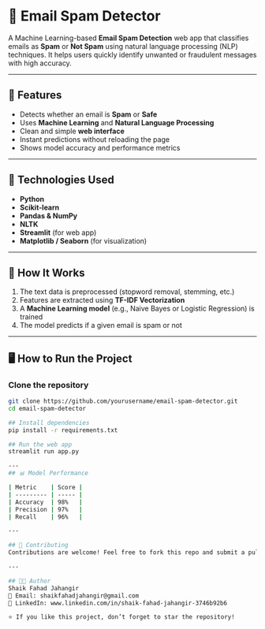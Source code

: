 # 📧 Email Spam Detector

A Machine Learning-based **Email Spam Detection** web app that classifies emails as **Spam** or **Not Spam** using natural language processing (NLP) techniques. It helps users quickly identify unwanted or fraudulent messages with high accuracy.

---

## 🚀 Features
- Detects whether an email is **Spam** or **Safe**
- Uses **Machine Learning** and **Natural Language Processing**
- Clean and simple **web interface**
- Instant predictions without reloading the page
- Shows model accuracy and performance metrics

---

## 🧠 Technologies Used
- **Python**
- **Scikit-learn**
- **Pandas & NumPy**
- **NLTK**
- **Streamlit** (for web app)
- **Matplotlib / Seaborn** (for visualization)

---

## 🧩 How It Works
1. The text data is preprocessed (stopword removal, stemming, etc.)
2. Features are extracted using **TF-IDF Vectorization**
3. A **Machine Learning model** (e.g., Naive Bayes or Logistic Regression) is trained
4. The model predicts if a given email is spam or not

---

## 🖥️ How to Run the Project

### Clone the repository
```bash
git clone https://github.com/yourusername/email-spam-detector.git
cd email-spam-detector

## Install dependencies
pip install -r requirements.txt

## Run the web app
streamlit run app.py

---
## 📊 Model Performance

| Metric    | Score |
| --------- | ----- |
| Accuracy  | 98%   |
| Precision | 97%   |
| Recall    | 96%   |

---

## 🤝 Contributing
Contributions are welcome! Feel free to fork this repo and submit a pull request.

---

## 👨‍💻 Author
Shaik Fahad Jahangir
📧 Email: shaikfahadjahangir@gmail.com
🔗 LinkedIn: www.linkedin.com/in/shaik-fahad-jahangir-3746b92b6

⭐ If you like this project, don’t forget to star the repository!




